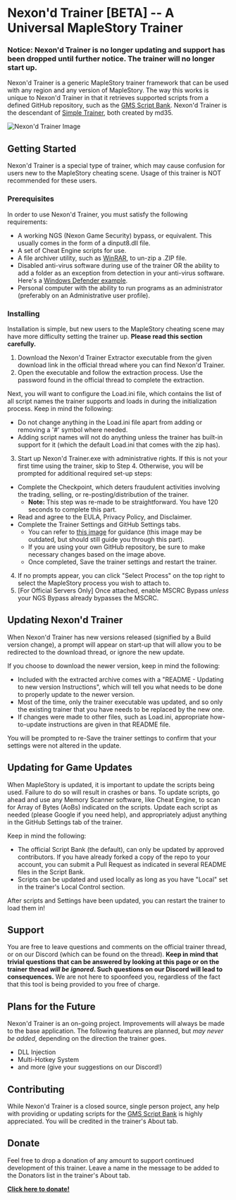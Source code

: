 # Nexon'd Trainer [BETA] -- A Universal MapleStory Trainer

### Notice: Nexon'd Trainer is no longer updating and support has been dropped until further notice. The trainer will no longer start up.

Nexon'd Trainer is a generic MapleStory trainer framework that can be used with any region and any version of MapleStory. The way this works is unique to Nexon'd Trainer in that it retrieves supported scripts from a defined GitHub repository, such as the [GMS Script Bank](https://github.com/md35-gk/GMS-Script-Bank). Nexon'd Trainer is the descendant of [Simple Trainer](https://github.com/md35-gk/Simple-Trainer), both created by md35.

![Nexon'd Trainer Image](https://i.gyazo.com/367eb6645af8bed622392f768cbfe3a4.png)

## Getting Started

Nexon'd Trainer is a special type of trainer, which may cause confusion for users new to the MapleStory cheating scene. Usage of this trainer is NOT recommended for these users.

### Prerequisites

In order to use Nexon'd Trainer, you must satisfy the following requirements:

* A working NGS (Nexon Game Security) bypass, or equivalent. This usually comes in the form of a dinput8.dll file.
* A set of Cheat Engine scripts for use.
* A file archiver utility, such as [WinRAR](https://www.rarlab.com/download.htm), to un-zip a .ZIP file.
* Disabled anti-virus software during use of the trainer OR the ability to add a folder as an exception from detection in your anti-virus software. Here's a [Windows Defender example](https://support.microsoft.com/en-us/help/4028485/windows-10-add-an-exclusion-to-windows-defender-antivirus).
* Personal computer with the ability to run programs as an administrator (preferably on an Administrative user profile).

### Installing

Installation is simple, but new users to the MapleStory cheating scene may have more difficulty setting the trainer up. **Please read this section carefully.**

1. Download the Nexon'd Trainer Extractor executable from the given download link in the official thread where you can find Nexon'd Trainer.
2. Open the executable and follow the extraction process. Use the password found in the official thread to complete the extraction.

Next, you will want to configure the Load.ini file, which contains the list of all script names the trainer supports and loads in during the initialization process. Keep in mind the following:

- Do not change anything in the Load.ini file apart from adding or removing a '#' symbol where needed.
- Adding script names will not do anything unless the trainer has built-in support for it (which the default Load.ini that comes with the zip has).

3. Start up Nexon'd Trainer.exe with administrative rights. If this is not your first time using the trainer, skip to Step 4. Otherwise, you will be prompted for additional required set-up steps:

- Complete the Checkpoint, which deters fraudulent activities involving the trading, selling, or re-posting/distribution of the trainer.
  - **Note:** This step was re-made to be straightforward. You have 120 seconds to complete this part.
- Read and agree to the EULA, Privacy Policy, and Disclaimer.
- Complete the Trainer Settings and GitHub Settings tabs.
  - You can refer to [this image](https://i.imgur.com/2fMO8UZ.png) for guidance (this image may be outdated, but should still guide you through this part).
  - If you are using your own GitHub repository, be sure to make necessary changes based on the image above.
  - Once completed, Save the trainer settings and restart the trainer.
  
4. If no prompts appear, you can click "Select Process" on the top right to select the MapleStory process you wish to attach to.
5. [For Official Servers Only] Once attached, enable MSCRC Bypass *unless* your NGS Bypass already bypasses the MSCRC.

## Updating Nexon'd Trainer

When Nexon'd Trainer has new versions released (signified by a Build version change), a prompt will appear on start-up that will allow you to be redirected to the download thread, or ignore the new update.

If you choose to download the newer version, keep in mind the following:
- Included with the extracted archive comes with a "README - Updating to new version Instructions", which will tell you what needs to be done to properly update to the newer version.
- Most of the time, only the trainer executable was updated, and so only the existing trainer that you have needs to be replaced by the new one.
- If changes were made to other files, such as Load.ini, appropriate how-to-update instructions are given in that README file.

You will be prompted to re-Save the trainer settings to confirm that your settings were not altered in the update.

## Updating for Game Updates

When MapleStory is updated, it is important to update the scripts being used. Failure to do so will result in crashes or bans. To update scripts, go ahead and use any Memory Scanner software, like Cheat Engine, to scan for Array of Bytes (AoBs) indicated on the scripts. Update each script as needed (please Google if you need help), and appropriately adjust anything in the GitHub Settings tab of the trainer.

Keep in mind the following:
- The official Script Bank (the default), can only be updated by approved contributors. If you have already forked a copy of the repo to your account, you can submit a Pull Request as indicated in several README files in the Script Bank.
- Scripts can be updated and used locally as long as you have "Local" set in the trainer's Local Control section.

After scripts and Settings have been updated, you can restart the trainer to load them in!

## Support

You are free to leave questions and comments on the official trainer thread, or on our Discord (which can be found on the thread). **Keep in mind that trivial questions that can be answered by looking at this page or on the trainer thread *will be ignored*. Such questions on our Discord will lead to consequences.** We are not here to spoonfeed you, regardless of the fact that this tool is being provided to you free of charge.

## Plans for the Future

Nexon'd Trainer is an on-going project. Improvements will always be made to the base application. The following features are planned, but *may never be added*, depending on the direction the trainer goes.
- DLL Injection
- Multi-Hotkey System
- and more (give your suggestions on our Discord!)

## Contributing

While Nexon'd Trainer is a closed source, single person project, any help with providing or updating scripts for the [GMS Script Bank](https://github.com/md35-gk/GMS-Script-Bank) is highly appreciated. You will be credited in the trainer's About tab.

## Donate

Feel free to drop a donation of any amount to support continued development of this trainer. Leave a name in the message to be added to the Donators list in the trainer's About tab.

**[Click here to donate!](https://www.paypal.com/cgi-bin/webscr?cmd=_donations&business=PVJ9Y5BE26ACQ&lc=US&item_name=Nexon%27d%20Trainer%20Donation&currency_code=USD&bn=PP-DonationsBF%3abtn_donate_SM%2egif%3aNonHosted)**

